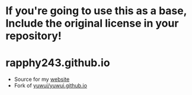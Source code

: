 # If you're going to use this as a base, Include the original license in your repository!
# rapphy243.github.io

- Source for my [website](https://web.rapph.dev)
- Fork of [yuwui/yuwui.github.io](https://github.com/yuwui/yuwui.github.io)

